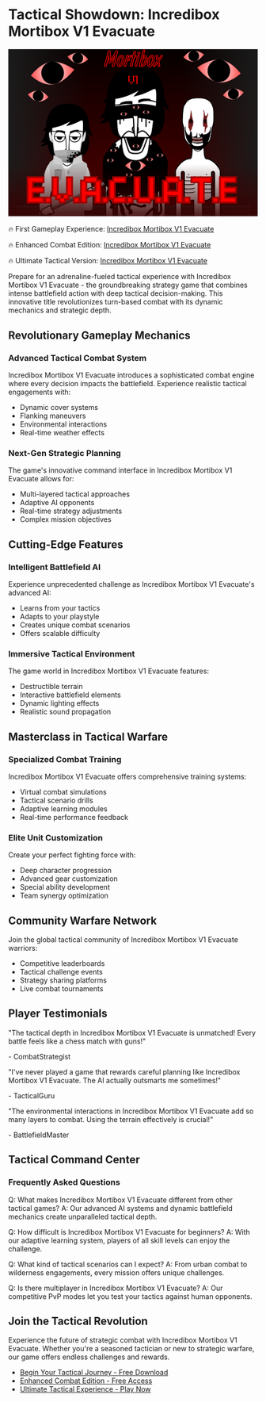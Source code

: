 # Tactical Showdown: Incredibox Mortibox V1 Evacuate

![Incredibox Mortibox V1 Evacuate](https://raw.githubusercontent.com/sprunkiscrunkly/incredibox-mortibox-v1-evacuate/refs/heads/main/incredibox-mortibox-v1-evacuate.png "Incredibox Mortibox V1 Evacuate")

🔥 First Gameplay Experience: [Incredibox Mortibox V1 Evacuate](https://sprunksters.com/incredibox-mortibox-v1-evacuate/ "Incredibox Mortibox V1 Evacuate")

🔥 Enhanced Combat Edition: [Incredibox Mortibox V1 Evacuate](https://sprunkiscrunkly.com/incredibox-mortibox-v1-evacuate/ "Incredibox Mortibox V1 Evacuate")

🔥 Ultimate Tactical Version: [Incredibox Mortibox V1 Evacuate](https://sprunkipyramixed.com/incredibox-mortibox-v1-evacuate/ "Incredibox Mortibox V1 Evacuate")

Prepare for an adrenaline-fueled tactical experience with Incredibox Mortibox V1 Evacuate - the groundbreaking strategy game that combines intense battlefield action with deep tactical decision-making. This innovative title revolutionizes turn-based combat with its dynamic mechanics and strategic depth.

## Revolutionary Gameplay Mechanics

### Advanced Tactical Combat System
Incredibox Mortibox V1 Evacuate introduces a sophisticated combat engine where every decision impacts the battlefield. Experience realistic tactical engagements with:
- Dynamic cover systems
- Flanking maneuvers
- Environmental interactions
- Real-time weather effects

### Next-Gen Strategic Planning
The game's innovative command interface in Incredibox Mortibox V1 Evacuate allows for:
- Multi-layered tactical approaches
- Adaptive AI opponents
- Real-time strategy adjustments
- Complex mission objectives

## Cutting-Edge Features

### Intelligent Battlefield AI
Experience unprecedented challenge as Incredibox Mortibox V1 Evacuate's advanced AI:
- Learns from your tactics
- Adapts to your playstyle
- Creates unique combat scenarios
- Offers scalable difficulty

### Immersive Tactical Environment
The game world in Incredibox Mortibox V1 Evacuate features:
- Destructible terrain
- Interactive battlefield elements
- Dynamic lighting effects
- Realistic sound propagation

## Masterclass in Tactical Warfare

### Specialized Combat Training
Incredibox Mortibox V1 Evacuate offers comprehensive training systems:
- Virtual combat simulations
- Tactical scenario drills
- Adaptive learning modules
- Real-time performance feedback

### Elite Unit Customization
Create your perfect fighting force with:
- Deep character progression
- Advanced gear customization
- Special ability development
- Team synergy optimization

## Community Warfare Network

Join the global tactical community of Incredibox Mortibox V1 Evacuate warriors:
- Competitive leaderboards
- Tactical challenge events
- Strategy sharing platforms
- Live combat tournaments

## Player Testimonials

"The tactical depth in Incredibox Mortibox V1 Evacuate is unmatched! Every battle feels like a chess match with guns!"

\- CombatStrategist

"I've never played a game that rewards careful planning like Incredibox Mortibox V1 Evacuate. The AI actually outsmarts me sometimes!"

\- TacticalGuru

"The environmental interactions in Incredibox Mortibox V1 Evacuate add so many layers to combat. Using the terrain effectively is crucial!"

\- BattlefieldMaster

## Tactical Command Center

### Frequently Asked Questions

Q: What makes Incredibox Mortibox V1 Evacuate different from other tactical games?
A: Our advanced AI systems and dynamic battlefield mechanics create unparalleled tactical depth.

Q: How difficult is Incredibox Mortibox V1 Evacuate for beginners?
A: With our adaptive learning system, players of all skill levels can enjoy the challenge.

Q: What kind of tactical scenarios can I expect?
A: From urban combat to wilderness engagements, every mission offers unique challenges.

Q: Is there multiplayer in Incredibox Mortibox V1 Evacuate?
A: Our competitive PvP modes let you test your tactics against human opponents.

## Join the Tactical Revolution

Experience the future of strategic combat with Incredibox Mortibox V1 Evacuate. Whether you're a seasoned tactician or new to strategic warfare, our game offers endless challenges and rewards.

- [Begin Your Tactical Journey - Free Download](https://sprunksters.com/incredibox-mortibox-v1-evacuate/)
- [Enhanced Combat Edition - Free Access](https://sprunkiscrunkly.com/incredibox-mortibox-v1-evacuate/)
- [Ultimate Tactical Experience - Play Now](https://sprunkipyramixed.com/incredibox-mortibox-v1-evacuate/)
